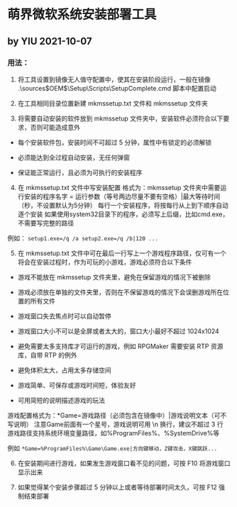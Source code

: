 
# 萌界微软系统安装部署工具
## by YIU      2021-10-07

### 用法：
1. 将工具设置到镜像无人值守配置中，使其在安装阶段运行，一般在镜像 .\sources\$OEM$\$$\Setup\Scripts\SetupComplete.cmd 脚本中配置启动


2. 在工具相同目录位置新建 mkmssetup.txt 文件和 mkmssetup 文件夹


3. 将需要自动安装的软件放到 mkmssetup 文件夹中，安装软件必须符合以下要求，否则可能造成意外

* 每个安装软件包，安装时间不可超过 5 分钟，属性中有锁定的必须解锁

* 必须能达到全过程自动安装，无任何弹窗

* 保证能正常运行，且必须为可执行的安装程序


4. 在 mkmssetup.txt 文件中写安装配置
格式为：mkmssetup 文件夹中需要运行安装的程序名字 = 运行参数（等号两边尽量不要有空格）|最大等待时间（秒，不设置默认为5分钟）
每行一个安装程序，将按每行从上到下顺序自动逐个安装
如果使用system32目录下的程序，必须写上后缀，比如cmd.exe，不需要写完整的路径

例如：
`
setup1.exe=/q /a
setup2.exe=/q /b|120
...
`

5. 在 mkmssetup.txt 文件中可在最后一行写上一个游戏程序路径，仅可有一个
将会在安装过程时，作为可玩的小游戏，游戏必须符合以下条件

* 游戏不能放在 mkmssetup 文件夹里，避免在保留游戏的情况下被删除

* 游戏必须放在单独的文件夹里，否则在不保留游戏的情况下会误删游戏所在位置的所有文件

* 游戏窗口失去焦点时可以自动暂停

* 游戏窗口大小不可以是全屏或者太大的，窗口大小最好不超过 1024x1024

* 避免需要太多支持库才可运行的游戏，例如 RPGMaker 需要安装 RTP 资源库，自带 RTP 的例外

* 避免体积太大，占用太多存储空间

* 游戏简单、可保存或游戏时间短，体验友好

* 可用简短的说明描述游戏的玩法

游戏配置格式为：*Game=游戏路径（必须包含在镜像中）|游戏说明文本（可不写说明）
注意Game前面有一个星号，游戏说明可用 \n 换行，建议不超过 3 行
游戏路径支持系统环境变量路径，如%ProgramFiles%、%SystemDrive%等

例如
`
*Game=%ProgramFiles%\Game\Game.exe|方向键移动，Z键攻击，X键跳跃...
`

6. 在安装期间进行游戏，如果发生游戏窗口看不见的问题，可按 F10 将游戏窗口显示出来


7. 如果觉得某个安装步骤超过 5 分钟以上或者等待部署时间太久，可按 F12 强制结束部署

